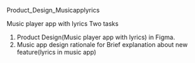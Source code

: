  Product_Design_Musicapplyrics

 Music player app with lyrics 
 Two tasks
 1. Product Design(Music player app with lyrics) in Figma.
 2. Music app design rationale for Brief explanation about new feature(lyrics in music app) 
